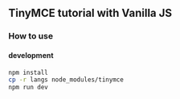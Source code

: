 ## TinyMCE tutorial with Vanilla JS

### How to use

#### development

```bash
npm install
cp -r langs node_modules/tinymce
npm run dev
```

